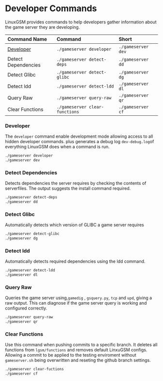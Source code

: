 # Developer Commands

LinuxGSM provides commands to help developers gather information about the game server they are developing.

| Command Name | Command | Short |
| :--- | :--- | :--- |
| [Developer](developer-commands.md#developer) | `./gameserver developer` | `./gameserver dev` |
| Detect Dependencies | `./gameserver detect-deps` | `./gameserver dd` |
| Detect Glibc | `./gameserver detect-glibc` | `./gameserver dg` |
| Detect ldd | `./gameserver detect-ldd` | `./gameserver dl` |
| Query Raw | `./gameserver query-raw` | `./gameserver qr` |
| Clear Functions | `./gameserver clear-functions` | `./gameserver cf` |

### Developer

The `developer` command enable development mode allowing access to all hidden developer commands. plus generates a debug log `dev-debug.log`of everything LinuxGSM does when a command is run.

```bash
./gameserver developer
./gameserver dev
```

### Detect Dependencies

Detects dependencies the server requires by checking the contents of serverfiles. The output suggests the install command required.

```bash
./gameserver detect-deps
./gameserver dd
```

### Detect Glibc

Automatically detects which version of GLIBC a game server requires

```bash
./gameserver detect-glibc
./gameserver dg
```

### Detect ldd

Automatically detects required dependencies using the ldd command.

```bash
./gameserver detect-ldd
./gameserver dl
```

### Query Raw

Queries the game server using,`gamedig` , `gsquery.py`, `tcp` and `upd`, giving a raw output. This can diagnose if the game server query is working and configured correctly.

```bash
./gameserver query-raw
./gameserver qr
```

### Clear Functions

Use this command when pushing commits to a specific branch. It deletes all functions from `lgsm/functions` and removes default LinxuGSM configs. Allowing a commit to be applied to the testing enviroment without  `gameserver.sh` being overwritten and reseting the github branch settings.

```bash
./gameserver clear-fuctions
./gameserver cf
```

